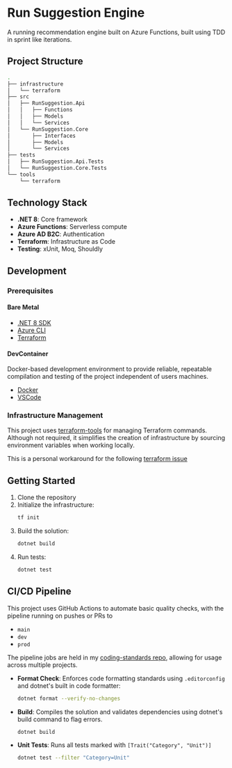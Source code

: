# Run Suggestion Engine

A running recommendation engine built on Azure Functions, built using TDD in sprint like iterations.

## Project Structure

```bash
.
├── infrastructure
│   └── terraform
├── src
│   ├── RunSuggestion.Api
│   │   ├── Functions
│   │   ├── Models
│   │   └── Services
│   └── RunSuggestion.Core
│       ├── Interfaces
│       ├── Models
│       └── Services
├── tests
│   ├── RunSuggestion.Api.Tests
│   └── RunSuggestion.Core.Tests
└── tools
    └── terraform
```

## Technology Stack

- **.NET 8**: Core framework
- **Azure Functions**: Serverless compute
- **Azure AD B2C**: Authentication
- **Terraform**: Infrastructure as Code
- **Testing**: xUnit, Moq, Shouldly

## Development

### Prerequisites

#### Bare Metal

- [.NET 8 SDK](https://dotnet.microsoft.com/en-us/download)
- [Azure CLI](https://learn.microsoft.com/en-us/cli/azure/install-azure-cli)
- [Terraform](https://developer.hashicorp.com/terraform/tutorials/aws-get-started/install-cli)

#### DevContainer

Docker-based development environment to provide reliable, repeatable compilation and testing of the project independent of users machines.

- [Docker](https://docs.docker.com/desktop/)
- [VSCode](https://code.visualstudio.com/download)

### Infrastructure Management

This project uses [terraform-tools](https://github.com/markstanden/terraform-tools) for managing Terraform commands.  Although not required, it simplifies the creation of infrastructure by sourcing environment variables when working locally.

This is a personal workaround for the following [terraform issue](https://github.com/hashicorp/terraform-provider-azurerm/issues/27423)

## Getting Started

1. Clone the repository
2. Initialize the infrastructure:
   ```bash
   tf init
   ```
3. Build the solution:
   ```bash
   dotnet build
   ```
4. Run tests:
   ```bash
   dotnet test
   ```

## CI/CD Pipeline

This project uses GitHub Actions to automate basic quality checks, with the pipeline running on pushes or PRs to 
- `main`
- `dev`
- `prod`

The pipeline jobs are held in my [coding-standards repo](https://github.com/markstanden/coding-standards), allowing for usage across multiple projects.

- **Format Check**: Enforces code formatting standards using `.editorconfig` and dotnet's built in code formatter:
   ```bash
   dotnet format --verify-no-changes
   ```

- **Build**: Compiles the solution and validates dependencies using dotnet's build command to flag errors.
   ```bash
   dotnet build
   ```

- **Unit Tests**: Runs all tests marked with `[Trait("Category", "Unit")]`
   ```bash
   dotnet test --filter "Category=Unit"
   ```